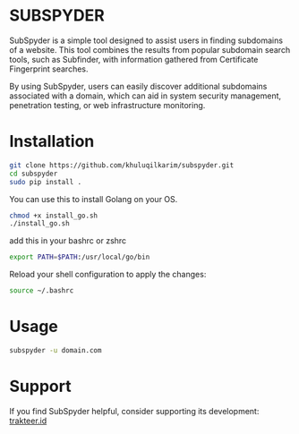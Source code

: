# SUBSPYDER

SubSpyder is a simple tool designed to assist users in finding subdomains of a website. This tool combines the results from popular subdomain search tools, such as Subfinder, with information gathered from Certificate Fingerprint searches.

By using SubSpyder, users can easily discover additional subdomains associated with a domain, which can aid in system security management, penetration testing, or web infrastructure monitoring.


# Installation 

```bash
git clone https://github.com/khuluqilkarim/subspyder.git
cd subspyder
sudo pip install .
```

You can use this to install Golang on your OS.
```bash
chmod +x install_go.sh
./install_go.sh
```
add this in your bashrc or zshrc 

```bash
export PATH=$PATH:/usr/local/go/bin
```
Reload your shell configuration to apply the changes:
```bash
source ~/.bashrc
```
# Usage 

```bash
subspyder -u domain.com
```

# Support 
If you find SubSpyder helpful, consider supporting its development: [trakteer.id](https://trakteer.id/khuluqilkarim/tip)